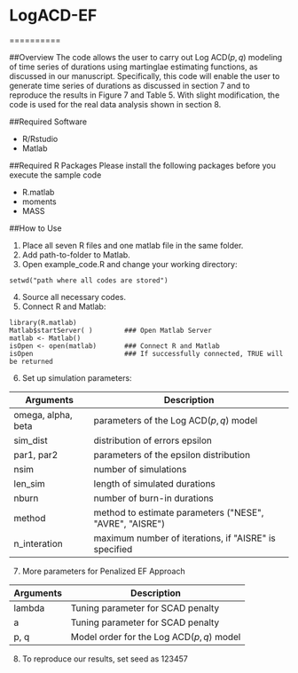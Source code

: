 # LogACD-EF
==========

##Overview
The code allows the user to carry out Log ACD$(p,q)$ modeling of time series of durations using martinglae estimating functions, as discussed in our manuscript. Specifically, this code will enable the user to generate time series of durations as discussed in section 7 and to reproduce the results in  Figure 7 and Table 5. With slight modification, the code is used for the real data analysis shown in section 8. 

##Required Software
*  R/Rstudio 
*  Matlab 

##Required R Packages
Please install the following packages before you execute the sample code

* R.matlab
* moments
* MASS

##How to Use

1. Place all seven R files and one matlab file in the same folder.
2. Add path-to-folder to Matlab.
3. Open example_code.R and change your working directory:
```{evaluate = FALSE}
setwd("path where all codes are stored")
```
4. Source all necessary codes.
5. Connect R and Matlab:
```{r load_packages}
library(R.matlab)
Matlab$startServer( )        ### Open Matlab Server                                 
matlab <- Matlab()          
isOpen <- open(matlab)       ### Connect R and Matlab
isOpen                       ### If successfully connected, TRUE will be returned
```
6. Set up simulation parameters:

  Arguments  | Description
  -----------|------------
  omega, alpha, beta | parameters of the Log ACD$(p,q)$ model
  sim_dist | distribution of errors epsilon
  par1, par2 | parameters of the epsilon distribution
  nsim | number of simulations
  len_sim | length of simulated durations
  nburn | number of burn-in durations
  method | method to estimate parameters ("NESE", "AVRE", "AISRE")
  n_interation | maximum number of iterations, if "AISRE" is specified
  
7. More parameters for Penalized EF Approach

  Arguments  | Description
  -----------|------------
  lambda | Tuning parameter for SCAD penalty
  a | Tuning parameter for SCAD penalty
  p, q | Model order for the Log ACD$(p,q)$ model

8. To reproduce our results, set seed as $123457$

